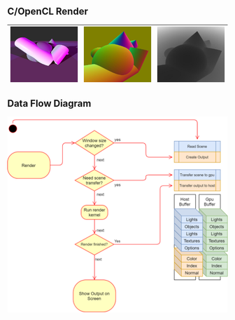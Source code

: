 ## C/OpenCL Render
|![](/res/img/screen1.jpg)|![](/res/img/screen2.jpg)|![](/res/img/screen3.jpg)
|------------------------|------------------------|------------------------|

## Data Flow Diagram
![](/res/img/RT.png)

